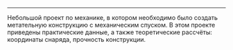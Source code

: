 -------------------------------------------------------------------------------------------------------------------------
Небольшой проект по механике, в котором необходимо было создать метательную конструкцию с механическим спуском.
В этом проекте приведены практические данные, а также теоретические рассчёты: координаты снаряда, прочность конструкции.
